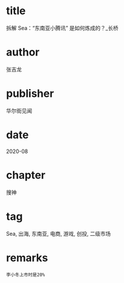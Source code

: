 # title
拆解 Sea：“东南亚小腾讯” 是如何炼成的？_长桥

# author
张吉龙

# publisher
华尔街见闻

# date
2020-08

# chapter
搜神

# tag
Sea, 出海, 东南亚, 电商, 游戏, 创投, 二级市场

# remarks
`李小冬上市时是20%`
